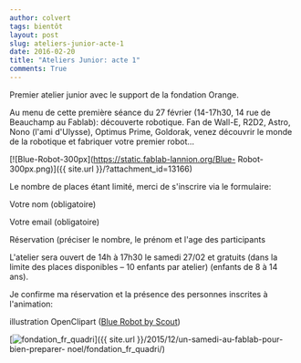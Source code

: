 ```yaml
---
author: colvert
tags: bientôt
layout: post
slug: ateliers-junior-acte-1
date: 2016-02-20
title: "Ateliers Junior: acte 1"
comments: True
---
```

Premier atelier junior avec le support de la fondation Orange.

Au menu de cette première séance du 27 février (14-17h30, 14 rue de Beauchamp
au Fablab): découverte robotique. Fan de Wall-E, R2D2, Astro, Nono (l'ami
d'Ulysse), Optimus Prime, Goldorak, venez découvrir le monde de la robotique
et fabriquer votre premier robot…

[![Blue-Robot-300px](https://static.fablab-lannion.org/Blue-
Robot-300px.png)]({{ site.url }}/?attachment_id=13166)



Le nombre de places étant limité, merci de s'inscrire via le formulaire:



Votre nom (obligatoire)  

Votre email (obligatoire)  

Réservation (préciser le nombre, le prénom et l'age des participants  

L'atelier sera ouvert de 14h à 17h30 le samedi 27/02 et gratuits (dans la
limite des places disponibles – 10 enfants par atelier) (enfants de 8 à 14
ans).

Je confirme ma réservation et la présence des personnes inscrites à
l'animation:  







illustration OpenClipart ([Blue Robot by
Scout](https://openclipart.org/detail/191072/blue-robot))

[![fondation_fr_quadri](https://static.fablab-lannion.org/fondation_fr_quadri.jpg)]({{ site.url }}/2015/12/un-samedi-au-fablab-pour-bien-preparer-
noel/fondation_fr_quadri/)


